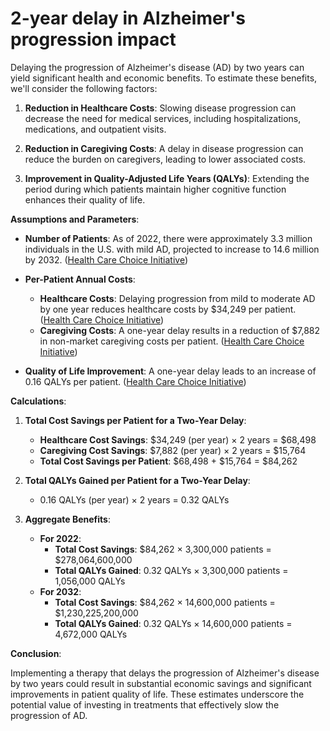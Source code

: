 # 2-year delay in Alzheimer's progression impact

Delaying the progression of Alzheimer's disease (AD) by two years can yield significant health and economic benefits. To estimate these benefits, we'll consider the following factors:

1. **Reduction in Healthcare Costs**: Slowing disease progression can decrease the need for medical services, including hospitalizations, medications, and outpatient visits.

2. **Reduction in Caregiving Costs**: A delay in disease progression can reduce the burden on caregivers, leading to lower associated costs.

3. **Improvement in Quality-Adjusted Life Years (QALYs)**: Extending the period during which patients maintain higher cognitive function enhances their quality of life.

**Assumptions and Parameters**:

- **Number of Patients**: As of 2022, there were approximately 3.3 million individuals in the U.S. with mild AD, projected to increase to 14.6 million by 2032. ([Health Care Choice Initiative](https://ecchc.economics.uchicago.edu/2022/11/29/the-value-of-innovation-delaying-the-progression-of-alzheimers-disease-in-the-us/))

- **Per-Patient Annual Costs**:
  - **Healthcare Costs**: Delaying progression from mild to moderate AD by one year reduces healthcare costs by $34,249 per patient. ([Health Care Choice Initiative](https://ecchc.economics.uchicago.edu/2022/11/29/the-value-of-innovation-delaying-the-progression-of-alzheimers-disease-in-the-us/))
  - **Caregiving Costs**: A one-year delay results in a reduction of $7,882 in non-market caregiving costs per patient. ([Health Care Choice Initiative](https://ecchc.economics.uchicago.edu/2022/11/29/the-value-of-innovation-delaying-the-progression-of-alzheimers-disease-in-the-us/))

- **Quality of Life Improvement**: A one-year delay leads to an increase of 0.16 QALYs per patient. ([Health Care Choice Initiative](https://ecchc.economics.uchicago.edu/2022/11/29/the-value-of-innovation-delaying-the-progression-of-alzheimers-disease-in-the-us/))

**Calculations**:

1. **Total Cost Savings per Patient for a Two-Year Delay**:
   - **Healthcare Cost Savings**: $34,249 (per year) × 2 years = $68,498
   - **Caregiving Cost Savings**: $7,882 (per year) × 2 years = $15,764
   - **Total Cost Savings per Patient**: $68,498 + $15,764 = $84,262

2. **Total QALYs Gained per Patient for a Two-Year Delay**:
   - 0.16 QALYs (per year) × 2 years = 0.32 QALYs

3. **Aggregate Benefits**:
   - **For 2022**:
     - **Total Cost Savings**: $84,262 × 3,300,000 patients = $278,064,600,000
     - **Total QALYs Gained**: 0.32 QALYs × 3,300,000 patients = 1,056,000 QALYs
   - **For 2032**:
     - **Total Cost Savings**: $84,262 × 14,600,000 patients = $1,230,225,200,000
     - **Total QALYs Gained**: 0.32 QALYs × 14,600,000 patients = 4,672,000 QALYs

**Conclusion**:

Implementing a therapy that delays the progression of Alzheimer's disease by two years could result in substantial economic savings and significant improvements in patient quality of life. These estimates underscore the potential value of investing in treatments that effectively slow the progression of AD. 
